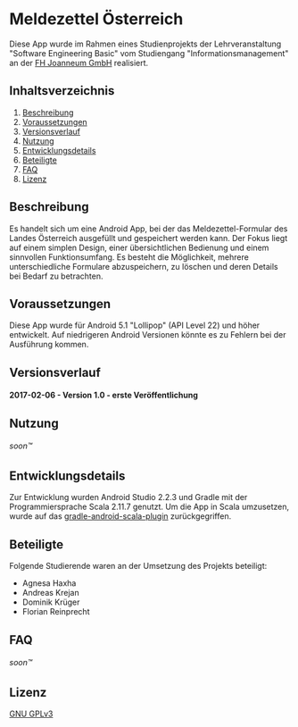 # Meldezettel Österreich
Diese App wurde im Rahmen eines Studienprojekts der Lehrveranstaltung "Software Engineering Basic" vom Studiengang "Informationsmanagement" an der [FH Joanneum GmbH](http://fh-joanneum.at/) realisiert.

## Inhaltsverzeichnis
1. [Beschreibung](#beschreibung)
2. [Voraussetzungen](#voraussetzungen)
3. [Versionsverlauf](#versionsverlauf)
4. [Nutzung](#nutzung)
5. [Entwicklungsdetails](#entwicklungsdetails)
6. [Beteiligte](#beteiligte)
7. [FAQ](#faq)
8. [Lizenz](#lizenz)

## Beschreibung
Es handelt sich um eine Android App, bei der das Meldezettel-Formular des Landes Österreich ausgefüllt und gespeichert werden kann. Der Fokus liegt auf einem simplen Design, einer übersichtlichen Bedienung und einem sinnvollen Funktionsumfang. Es besteht die Möglichkeit, mehrere unterschiedliche Formulare abzuspeichern, zu löschen und deren Details bei Bedarf zu betrachten.

## Voraussetzungen
Diese App wurde für Android 5.1 "Lollipop" (API Level 22) und höher entwickelt. Auf niedrigeren Android Versionen könnte es zu Fehlern bei der Ausführung kommen.

## Versionsverlauf
#### 2017-02-06 - Version 1.0 - erste Veröffentlichung

## Nutzung
###### soon™

## Entwicklungsdetails
Zur Entwicklung wurden Android Studio 2.2.3 und Gradle mit der Programmiersprache Scala 2.11.7 genutzt. Um die App in Scala umzusetzen, wurde auf das [gradle-android-scala-plugin](https://github.com/rladstaetter/gradle-android-scala-plugin) zurückgegriffen.

## Beteiligte
Folgende Studierende waren an der Umsetzung des Projekts beteiligt:
* Agnesa Haxha
* Andreas Krejan
* Dominik Krüger
* Florian Reinprecht

## FAQ
###### soon™

## Lizenz
[GNU GPLv3](LICENSE.txt)

